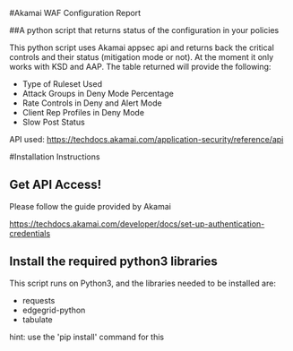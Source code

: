 #Akamai WAF Configuration Report

##A python script that returns status of the configuration in your policies

This python script uses Akamai appsec api and returns back the critical
controls and their status (mitigation mode or not). At the moment it only works
with KSD and AAP. The table returned will provide the following:

* Type of Ruleset Used
* Attack Groups in Deny Mode Percentage
* Rate Controls in Deny and Alert Mode
* Client Rep Profiles in Deny Mode
* Slow Post Status

API used: https://techdocs.akamai.com/application-security/reference/api

#Installation Instructions

## Get API Access!

Please follow the guide provided by Akamai

https://techdocs.akamai.com/developer/docs/set-up-authentication-credentials

## Install the required python3 libraries

This script runs on Python3, and the libraries needed to be installed are:

* requests
* edgegrid-python
* tabulate

hint: use the 'pip install' command for this

